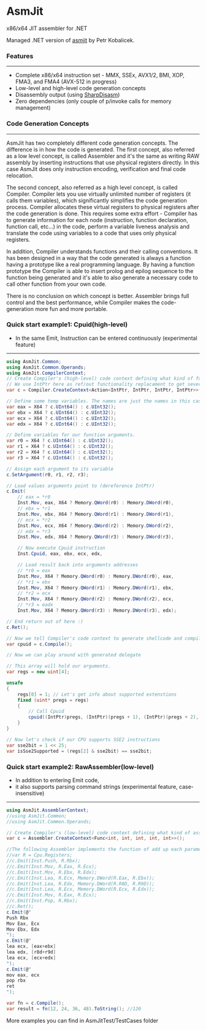 ﻿AsmJit
===========

x86/x64 JIT assembler for .NET

Managed .NET version of [asmjit](https://github.com/kobalicek/asmjit) by Petr Kobalicek.


### Features
-----

- Complete x86/x64 instruction set - MMX, SSEx, AVX1/2, BMI, XOP, FMA3, and FMA4 (AVX-512 in progress)
- Low-level and high-level code generation concepts
- Disassembly output (using [SharpDisasm](https://github.com/spazzarama/SharpDisasm))
- Zero dependencies (only couple of p/invoke calls for memory management)


### Code Generation Concepts
-----

AsmJit has two completely different code generation concepts. The difference is in how the code is generated. The first concept, also referred as a low level concept, is called Assembler and it's the same as writing RAW assembly by inserting instructions that use physical registers directly. In this case AsmJit does only instruction encoding, verification and final code relocation.

The second concept, also referred as a high level concept, is called Compiler. Compiler lets you use virtually unlimited number of registers (it calls them variables), which significantly simplifies the code generation process. Compiler allocates these virtual registers to physical registers after the code generation is done. This requires some extra effort - Compiler has to generate information for each node (instruction, function declaration, function call, etc...) in the code, perform a variable liveness analysis and translate the code using variables to a code that uses only physical registers.

In addition, Compiler understands functions and their calling conventions. It has been designed in a way that the code generated is always a function having a prototype like a real programming language. By having a function prototype the Compiler is able to insert prolog and epilog sequence to the function being generated and it's able to also generate a necessary code to call other function from your own code.

There is no conclusion on which concept is better. Assembler brings full control and the best performance, while Compiler makes the code-generation more fun and more portable.


### Quick start example1: Cpuid(high-level)

- In the same Emit, Instruction can be entered continuously (experimental feature)

-----

```csharp
using AsmJit.Common;
using AsmJit.Common.Operands;
using AsmJit.CompilerContext;
// Create Compiler's (high-level) code context defining what kind of function (delegate) we want it to be compiled to.
// We use IntPtr here as ref/out functionality replacament to get several return values
var c = Compiler.CreateContext<Action<IntPtr, IntPtr, IntPtr, IntPtr>>();

// Define some temp variables. The names are just the names in this case.
var eax = X64 ? c.UInt64() : c.UInt32();
var ebx = X64 ? c.UInt64() : c.UInt32();
var ecx = X64 ? c.UInt64() : c.UInt32();
var edx = X64 ? c.UInt64() : c.UInt32();

// Define variables for our function arguments.
var r0 = X64 ? c.UInt64() : c.UInt32();
var r1 = X64 ? c.UInt64() : c.UInt32();
var r2 = X64 ? c.UInt64() : c.UInt32();
var r3 = X64 ? c.UInt64() : c.UInt32();

// Assign each argument to its variable
c.SetArgument(r0, r1, r2, r3);

// Load values arguments point to (dereference IntPtr)
c.Emit(
    // eax = *r0
    Inst.Mov, eax, X64 ? Memory.QWord(r0) : Memory.DWord(r0),
    // ebx = *r1
    Inst.Mov, ebx, X64 ? Memory.QWord(r1) : Memory.DWord(r1),
    // ecx = *r2
    Inst.Mov, ecx, X64 ? Memory.QWord(r2) : Memory.DWord(r2),
    // edx = *r3
    Inst.Mov, edx, X64 ? Memory.QWord(r3) : Memory.DWord(r3),

    // Now execute Cpuid instruction
    Inst.Cpuid, eax, ebx, ecx, edx,

    // Load result back into arguments addresses
    // *r0 = eax
    Inst.Mov, X64 ? Memory.QWord(r0) : Memory.DWord(r0), eax,
    // *r1 = ebx
    Inst.Mov, X64 ? Memory.QWord(r1) : Memory.DWord(r1), ebx,
    // *r2 = ecx
    Inst.Mov, X64 ? Memory.QWord(r2) : Memory.DWord(r2), ecx,
    // *r3 = eadx
    Inst.Mov, X64 ? Memory.QWord(r3) : Memory.DWord(r3), edx);

// End return out of here :)
c.Ret();

// Now we tell Compiler's code context to generate shellcode and compile it into Action<IntPtr, IntPtr, IntPtr, IntPtr>
var cpuid = c.Compile();

// Now we can play around with generated delegate

// This array will hold our arguments.
var regs = new uint[4];

unsafe
{
    regs[0] = 1; // Let's get info about supported extenstions
    fixed (uint* pregs = regs)
    {
        // Call Cpuid
        cpuid((IntPtr)pregs, (IntPtr)(pregs + 1), (IntPtr)(pregs + 2), (IntPtr)(pregs + 3));
    }
}

// Now let's check if our CPU supports SSE2 instructions
var sse2bit = 1 << 25;
var isSse2Supported = (regs[2] & sse2bit) == sse2bit;
```


### Quick start example2: RawAssembler(low-level)

- In addition to entering Emit code, 
- it also supports parsing command strings (experimental feature, case-insensitive)

-----

```csharp
using AsmJit.AssemblerContext;
//using AsmJit.Common;
//using AsmJit.Common.Operands;

// Create Compiler's (low-level) code context defining what kind of assembler we want it to be compiled to.
var c = Assembler.CreateContext<Func<int, int, int, int, int>>();

//The following Assembler implements the function of add up each parameters.
//var R = Cpu.Registers;
//c.Emit(Inst.Push, R.Rbx);
//c.Emit(Inst.Mov, R.Eax, R.Ecx);
//c.Emit(Inst.Mov, R.Ebx, R.Edx);
//c.Emit(Inst.Lea, R.Ecx, Memory.DWord(R.Eax, R.Ebx));
//c.Emit(Inst.Lea, R.Edx, Memory.DWord(R.R8D, R.R9D));
//c.Emit(Inst.Lea, R.Ecx, Memory.DWord(R.Ecx, R.Edx));
//c.Emit(Inst.Mov, R.Eax, R.Ecx);
//c.Emit(Inst.Pop, R.Rbx);
//c.Ret();
c.Emit(@"
Push Rbx
Mov Eax, Ecx
Mov Ebx, Edx
");
c.Emit(@"
lea ecx, [eax+ebx]
lea edx, [r8d+r9d]
lea ecx, [ecx+edx]
");
c.Emit(@"
mov eax, ecx
pop rbx
ret
");

var fn = c.Compile();
var result = fn(12, 24, 36, 48).ToString(); //120
```

More examples you can find in AsmJitTest/TestCases folder